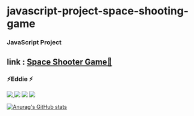 # javascript-project-space-shooting-game
### JavaScript Project
## link : <a href="https://justeddie.github.io/javascript-project-space-shooting-game/">Space Shooter Game🚀</a>

### ⚡️Eddie ⚡️
<!-- github insta medium gmail-->
<a href="https://github.com/JustEddie"><img src="https://img.shields.io/github/watchers/JustEddie/javascript-project-space-shooting-game?style=social"/>
</a>
<a href="https://www.instagram.com/eddie_yj/"><img src="위에있는뱃지코드"/></a>
<a href="https://medium.com/@skdpwls830"><img src="위에있는뱃지코드"/></a>
<a href="skdpwls830@gmai.com"><img src="위에있는뱃지코드"/></a>

[![Anurag's GitHub stats](https://github-readme-stats.vercel.app/api?username=justeddie)](https://github.com/anuraghazra/github-readme-stats)
